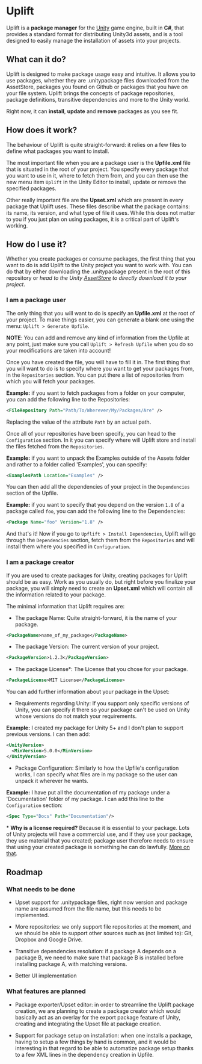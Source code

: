 # Uplift

Uplift is a __package manager__ for the [Unity](https://unity3d.com/) game engine, built in __C#__, that provides a standard format for distributing Unity3d assets, and is a tool designed to easily manage the installation of assets into your projects.

## What can it do?

 Uplift is designed to make package usage easy and intuitive. It allows you to use packages, whether they are .unitypackage files downloaded from the AssetStore, packages you found on Github or packages that you have on your file system. Uplift brings the concepts of package repositories, package definitions, transitive dependencies and more to the Unity world.

Right now, it can __install__, __update__ and __remove__ packages as you see fit.

## How does it work?

The behaviour of Uplift is quite straight-forward: it relies on a few files to define what packages you want to install.

The most important file when you are a package user is the __Upfile.xml__ file that is situated in the root of your project. You specify every package that you want to use in it, where to fetch them from, and you can then use the new menu item `Uplift` in the Unity Editor to install, update or remove the specified packages.

Other really important file are the __Upset.xml__ which are present in every package that Uplift uses. These files describe what the package contains: its name, its version, and what type of file it uses. While this does not matter to you if you just plan on using packages, it is a critical part of Uplift's working.

## How do I use it?

Whether you create packages or consume packages, the first thing that you want to do is add Uplift to the Unity project you want to work with. You can do that by either downloading the .unitypackage present in the root of this repository or _head to the Unity [AssetStore](TODO/publish/to/the/assetstore) to directly download it to your project_.

### I am a package user

The only thing that you will want to do is specify an __Upfile.xml__ at the root of your project. To make things easier, you can generate a blank one using the menu: `Uplift > Generate Upfile`.

__NOTE__: You can add and remove any kind of information from the Upfile at any point, just make sure you call `Uplift > Refresh Upfile` when you do so your modifications are taken into account!

Once you have created the file, you will have to fill it in. The first thing that you will want to do is to specify where you want to get your packages from, in the `Repositories` section. You can put there a list of repositories from which you will fetch your packages.

__Example:__ if you want to fetch packages from a folder on your computer, you can add the following line to the Repositories:
```xml
<FileRepository Path="Path/To/Wherever/My/Packages/Are" />
```
Replacing the value of the attribute `Path` by an actual path.

Once all of your repositories have been specify, you can head to the `Configuration` section. In it you can specify where will Uplift store and install the files fetched from the `Repositories`.

__Example:__ if you want to unpack the Examples outside of the Assets folder and rather to a folder called 'Examples', you can specify:
```xml
<ExamplesPath Location="Examples" />
```

You can then add all the dependencies of your project in the `Dependencies` section of the Upfile.

__Example:__ if you want to specify that you depend on the version `1.8` of a package called `foo`, you can add the following line to the Dependencies:
```xml
<Package Name="foo" Version="1.8" />
```

And that's it! Now if you go to `Upflift > Install Dependencies`, Uplift will go through the `Dependencies` section, fetch them from the `Repositories` and will install them where you specified in `Configuration`.

### I am a package creator

If you are used to create packages for Unity, creating packages for Uplift should be as easy. Work as you usually do, but right before you finalize your package, you will simply need to create an __Upset.xml__ which will contain all the information related to your package.

The minimal information that Uplift requires are:

* The package Name: Quite straight-forward, it is the name of your package.
```xml
<PackageName>name_of_my_package</PackageName>
```
* The package Version: The current version of your project.
```xml
<PackageVersion>1.2.3</PackageVersion>
```
* The package License*: The License that you chose for your package.
```xml
<PackageLicense>MIT License</PackageLicense>
```

You can add further information about your package in the Upset:
* Requirements regarding Unity: If you support only specific versions of Unity, you can specify it there so your package can't be used on Unity whose versions do not match your requirements.

__Example:__ I created my package for Unity 5+ and I don't plan to support previous versions. I can then add:
```xml
<UnityVersion>
  <MinVersion>5.0.0</MinVersion>
</UnityVersion>
```

* Package Configuration: Similarly to how the Upfile's configuration works, I can specify what files are in my package so the user can unpack it wherever he wants.

__Example:__ I have put all the documentation of my package under a 'Documentation' folder of my package. I can add this line to the `Configuration` section:
```xml
<Spec Type="Docs" Path="Documentation"/>
```

\* __Why is a license required?__ Because it is essential to your package. Lots of Unity projects will have a commercial use, and if they use your package, they use material that you created; package user therefore needs to ensure that using your created package is something he can do lawfully. [More on that](https://unity3d.com/legal/as_terms).

## Roadmap
### What needs to be done

* Upset support for .unitypackage files, right now version and package name are assumed from the file name, but this needs to be implemented.

* More repositories: we only support file repositories at the moment, and we should be able to support other sources such as (not limited to): Git, Dropbox and Google Drive.

* Transitive dependencies resolution: if a package A depends on a package B, we need to make sure that package B is installed before installing package A, with matching versions.

* Better UI implementation

### What features are planned

* Package exporter/Upset editor: in order to streamline the Uplift package creation, we are planning to create a package creator which would basically act as an overlay for the export package feature of Unity, creating and integrating the Upset file at package creation.

* Support for package setup on installation: when one installs a package, having to setup a few things by hand is common, and it would be interesting in that regard to be able to automatize package setup thanks to a few XML lines in the dependency creation in Upfile.
